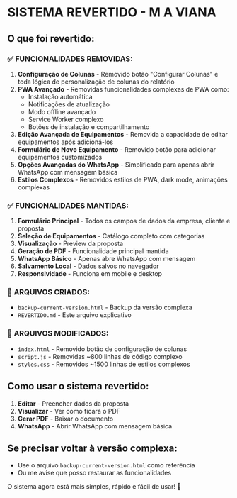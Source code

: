 # SISTEMA REVERTIDO - M A VIANA

## O que foi revertido:

### ✅ **FUNCIONALIDADES REMOVIDAS:**
1. **Configuração de Colunas** - Removido botão "Configurar Colunas" e toda lógica de personalização de colunas do relatório
2. **PWA Avançado** - Removidas funcionalidades complexas de PWA como:
   - Instalação automática
   - Notificações de atualização
   - Modo offline avançado
   - Service Worker complexo
   - Botões de instalação e compartilhamento
3. **Edição Avançada de Equipamentos** - Removida a capacidade de editar equipamentos após adicioná-los
4. **Formulário de Novo Equipamento** - Removido botão para adicionar equipamentos customizados
5. **Opções Avançadas do WhatsApp** - Simplificado para apenas abrir WhatsApp com mensagem básica
6. **Estilos Complexos** - Removidos estilos de PWA, dark mode, animações complexas

### ✅ **FUNCIONALIDADES MANTIDAS:**
1. **Formulário Principal** - Todos os campos de dados da empresa, cliente e proposta
2. **Seleção de Equipamentos** - Catálogo completo com categorias
3. **Visualização** - Preview da proposta
4. **Geração de PDF** - Funcionalidade principal mantida
5. **WhatsApp Básico** - Apenas abre WhatsApp com mensagem
6. **Salvamento Local** - Dados salvos no navegador
7. **Responsividade** - Funciona em mobile e desktop

### 📁 **ARQUIVOS CRIADOS:**
- `backup-current-version.html` - Backup da versão complexa
- `REVERTIDO.md` - Este arquivo explicativo

### 📁 **ARQUIVOS MODIFICADOS:**
- `index.html` - Removido botão de configuração de colunas
- `script.js` - Removidas ~800 linhas de código complexo
- `styles.css` - Removidos ~1500 linhas de estilos complexos

## Como usar o sistema revertido:

1. **Editar** - Preencher dados da proposta
2. **Visualizar** - Ver como ficará o PDF
3. **Gerar PDF** - Baixar o documento
4. **WhatsApp** - Abrir WhatsApp com mensagem básica

## Se precisar voltar à versão complexa:
- Use o arquivo `backup-current-version.html` como referência
- Ou me avise que posso restaurar as funcionalidades

O sistema agora está mais simples, rápido e fácil de usar! 🚀 